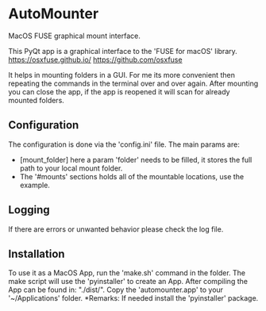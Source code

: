 # AutoMounter

MacOS FUSE graphical mount interface.

This PyQt app is a graphical interface to the 'FUSE for macOS' library.
<https://osxfuse.github.io/>
<https://github.com/osxfuse>

It helps in mounting folders in a GUI. For me its more convenient then repeating the commands in the terminal over and over again.
After mounting you can close the app, if the app is reopened it will scan for already mounted folders.

## Configuration

The configuration is done via the 'config.ini' file.
The main params are:

* [mount_folder] here a param 'folder' needs to be filled, it stores the full path to your local mount folder.
* The '#mounts' sections holds all of the mountable locations, use the example.

## Logging

If there are errors or unwanted behavior please check the log file.

## Installation

To use it as a MacOS App, run the 'make.sh' command in the folder. The make script will use the 'pyinstaller' to create an App.
After compiling the App can be found in: "./dist/". Copy the 'automounter.app' to your '~/Applications' folder.
*Remarks: If needed install the 'pyinstaller' package.
